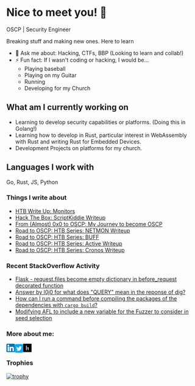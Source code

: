 # Nice to meet you! 👋

OSCP | Security Engineer

Breaking stuff and making new ones. Here to learn
- 💬 Ask me about: Hacking, CTFs, BBP (Looking to learn and collab!)
- ⚡ Fun fact: If I wasn't coding or hacking, I would be...
    - Playing baseball
    - Playing on my Guitar
    - Running
    - Developing for my Church

## What am I currently working on
- Learning to develop security capabilities or platforms. (Doing this in Golang!)
- Learning how to develop in Rust, particular interest in WebAssembly with Rust and writing Rust for Embedded Devices.
- Development Projects on platforms for my church.

## Languages I work with
Go, Rust, JS, Python

### Things I write about
<!-- BLOG-POST-LIST:START -->
- [HTB Write Up: Monitors](https://nullbyte.medium.com/hack-the-box-write-up-monitors-77923a583793?source=rss-9c088b1760ea------2)
- [Hack The Box: ScriptKiddie Writeup](https://nullbyte.medium.com/hack-the-box-scriptkiddie-writeup-a3573d403abc?source=rss-9c088b1760ea------2)
- [From &lpar;Almost&rpar; 0x0 to OSCP: My Journey to become OSCP](https://nullbyte.medium.com/from-almost-0x0-to-oscp-my-journey-to-become-oscp-122f782976a0?source=rss-9c088b1760ea------2)
- [Road to OSCP: HTB Series: NETMON Writeup](https://nullbyte.medium.com/road-to-oscp-htb-series-netmon-writeup-ff713f8a6164?source=rss-9c088b1760ea------2)
- [Road to OSCP: HTB Series: BUFF](https://nullbyte.medium.com/road-to-oscp-htb-series-buff-31109b48a190?source=rss-9c088b1760ea------2)
- [Road to OSCP: HTB Series: Active Writeup](https://nullbyte.medium.com/road-to-oscp-htb-series-active-writeup-e37296e9e1e3?source=rss-9c088b1760ea------2)
- [Road to OSCP: HTB Series: Cronos Writeup](https://nullbyte.medium.com/road-to-oscp-htb-series-cronos-writeup-5c20c33f1e6b?source=rss-9c088b1760ea------2)
<!-- BLOG-POST-LIST:END -->


### Recent StackOverflow Activity
<!-- STACKOVERFLOW:START -->
- [Flask - request.files become empty dictionary in before_request decorated function](https://stackoverflow.com/questions/76044547/flask-request-files-become-empty-dictionary-in-before-request-decorated-functi)
- [Answer by l0j0 for what does &quot;QUERY&quot; mean in the reponse of dig?](https://stackoverflow.com/questions/70424902/what-does-query-mean-in-the-reponse-of-dig/70425016#70425016)
- [How can I run a command before compiling the packages of the dependencies with `cargo build`?](https://stackoverflow.com/questions/66984102/how-can-i-run-a-command-before-compiling-the-packages-of-the-dependencies-with)
- [Modifying AFL to include a new variable for the Fuzzer to consider in seed selection](https://stackoverflow.com/questions/66794072/modifying-afl-to-include-a-new-variable-for-the-fuzzer-to-consider-in-seed-selec)
<!-- STACKOVERFLOW:END -->

### More about me:
[<img align="left" alt="LinkedIn" width="22px" src="images/linkedin.png" />][LinkedIn]
[<img align="left" alt="LinkedIn" width="22px" src="images/twitter.png" />][Twitter]
[<img align="left" alt="LinkedIn" width="22px" src="images/hackerone.png" /> <br>][HackerOne]



### Trophies
[![trophy](https://github-profile-trophy.vercel.app/?username=L0uisJ0shua)](https://github.com/ryo-ma/github-profile-trophy)



[LinkedIn]: https://www.linkedin.com/in/lvwei-l0j0/
[Twitter]: https://twitter.com/lojomojo96
[HackerOne]: https://hackerone.com/l0j0?type=user





<!--
**L0uisJ0shua/L0uisJ0shua** is a ✨ _special_ ✨ repository because its `README.md` (this file) appears on your GitHub profile.

Here are some ideas to get you started:

- 🔭 I’m currently working on ...
- 🌱 I’m currently learning ...
- 👯 I’m looking to collaborate on ...
- 🤔 I’m looking for help with ...
- 💬 Ask me about ...
- 📫 How to reach me: ...
- 😄 Pronouns: ...
- ⚡ Fun fact: ...
-->
